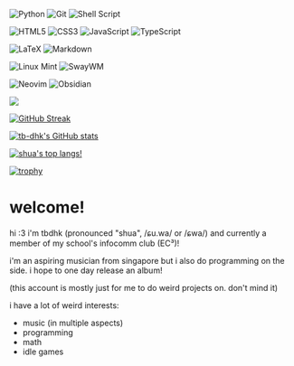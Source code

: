 ![Python](https://img.shields.io/badge/python-3670A0?style=for-the-badge&logo=python&logoColor=ffdd54)
![Git](https://img.shields.io/badge/git-%23F05033.svg?style=for-the-badge&logo=git&logoColor=white)
![Shell Script](https://img.shields.io/badge/shell_script-%23121011.svg?style=for-the-badge&logo=gnu-bash&logoColor=white)

![HTML5](https://img.shields.io/badge/html5-%23E34F26.svg?style=for-the-badge&logo=html5&logoColor=white)
![CSS3](https://img.shields.io/badge/css3-%231572B6.svg?style=for-the-badge&logo=css3&logoColor=white)
![JavaScript](https://img.shields.io/badge/javascript-%23323330.svg?style=for-the-badge&logo=javascript&logoColor=%23F7DF1E)
![TypeScript](https://img.shields.io/badge/typescript-%23007ACC.svg?style=for-the-badge&logo=typescript&logoColor=white)

![LaTeX](https://img.shields.io/badge/latex-%23008080.svg?style=for-the-badge&logo=latex&logoColor=white)
![Markdown](https://img.shields.io/badge/markdown-%23000000.svg?style=for-the-badge&logo=markdown&logoColor=white)

![Linux Mint](https://img.shields.io/badge/Linux%20Mint-87CF3E?style=for-the-badge&logo=Linux%20Mint&logoColor=white)
![SwayWM](https://img.shields.io/badge/sway-%23000000.svg?style=for-the-badge&logo=sway)

![Neovim](https://img.shields.io/badge/NeoVim-%2357A143.svg?&style=for-the-badge&logo=neovim&logoColor=white)
![Obsidian](https://img.shields.io/badge/obsidian-%23000000.svg?style=for-the-badge&logo=obsidian&logoColor=white)

![](https://dcbadge.vercel.app/api/shield/876607304236163102)

[![GitHub Streak](https://github-readme-streak-stats.herokuapp.com?user=tb-dhk&theme=tokyonight&hide_border=true&border_radius=5)](https://git.io/streak-stats) 

[![tb-dhk's GitHub stats](https://github-readme-stats.vercel.app/api?username=tb-dhk&theme=tokyonight&hide_border=true)](https://github.com/anuraghazra/github-readme-stats)

[![shua's top langs!](https://github-readme-stats.vercel.app/api/top-langs/?username=tb-dhk&theme=tokyonight&langs_count=20&hide_border=true)](https://github.com/anuraghazra/github-readme-stats)

[![trophy](https://github-profile-trophy.vercel.app/?username=tb-dhk&theme=tokyonight)](https://github.com/ryo-ma/github-profile-trophy)

# welcome!

hi :3 i'm tbdhk (pronounced "shua", /ɕu.wa/ or /ɕwa/) and currently a member of my school's infocomm club (EC³)!

i'm an aspiring musician from singapore but i also do programming on the side. i hope to one day release an album!

(this account is mostly just for me to do weird projects on. don't mind it)

i have a lot of weird interests:
- music (in multiple aspects)
- programming
- math
- idle games
